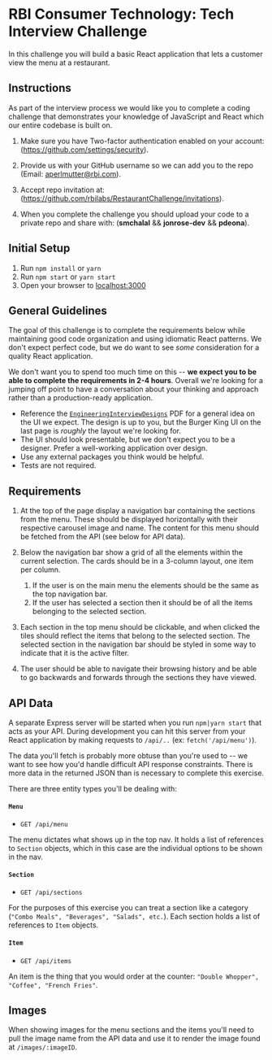 # RBI Consumer Technology: Tech Interview Challenge

In this challenge you will build a basic React application that lets a customer view the menu at a restaurant.

## Instructions

As part of the interview process we would like you to complete a coding challenge that demonstrates your knowledge of JavaScript and React which our entire codebase is built on. 

1. Make sure you have Two-factor authentication enabled on your account: (https://github.com/settings/security).

2. Provide us with your GitHub username so we can add you to the repo (Email: aperlmutter@rbi.com). 

3. Accept repo invitation at: (https://github.com/rbilabs/RestaurantChallenge/invitations).

4. When you complete the challenge you should upload your code to a private repo and share with: (__smchalal__ && __jonrose-dev__ && __pdeona__).

## Initial Setup

1. Run `npm install` or `yarn`
2. Run `npm start` or `yarn start`
3. Open your browser to [localhost:3000](http://localhost:3000)

## General Guidelines

The goal of this challenge is to complete the requirements below while maintaining good code organization and using idiomatic React patterns. We don't expect perfect code, but we do want to see _some_ consideration for a quality React application.

We don't want you to spend too much time on this -- **we expect you to be able to complete the requirements in 2-4 hours**. Overall we're looking for a jumping off point to have a conversation about your thinking and approach rather than a production-ready application.

- Reference the [`EngineeringInterviewDesigns`](./EngineeringInterviewDesigns.pdf) PDF for a general idea on the UI we expect. The design is up to you, but the Burger King UI on the last page is _roughly_ the layout we're looking for.
- The UI should look presentable, but we don't expect you to be a designer. Prefer a well-working application over design.
- Use any external packages you think would be helpful.
- Tests are not required.

## Requirements

1. At the top of the page display a navigation bar containing the sections from the menu. These should be displayed horizontally with their respective carousel image and name. The content for this menu should be fetched from the API (see below for API data).

2. Below the navigation bar show a grid of all the elements within the current selection. The cards should be in a 3-column layout, one item per column.
   1. If the user is on the main menu the elements should be the same as the top navigation bar.
   2. If the user has selected a section then it should be of all the items belonging to the selected section.

3. Each section in the top menu should be clickable, and when clicked the tiles should reflect the items that belong to the selected section. The selected section in the navigation bar should be styled in some way to indicate that it is the active filter.

4. The user should be able to navigate their browsing history and be able to go backwards and forwards through the sections they have viewed. 

## API Data

A separate Express server will be started when you run `npm|yarn start` that acts as your API. During development you can hit this server from your React application by making requests to `/api/..` (ex: `fetch('/api/menu')`).

The data you'll fetch is probably more obtuse than you're used to -- we want to see how you'd handle difficult API response constraints. There is more data in the returned JSON than is necessary to complete this exercise.

There are three entity types you'll be dealing with:

#### `Menu`

- `GET /api/menu`

The menu dictates what shows up in the top nav. It holds a list of references to `Section` objects, which in this case are the individual options to be shown in the nav.

#### `Section`

- `GET /api/sections`

For the purposes of this exercise you can treat a section like a category (`"Combo Meals", "Beverages", "Salads", etc.`). Each section holds a list of references to `Item` objects.

#### `Item`

- `GET /api/items`

An item is the thing that you would order at the counter: `"Double Whopper", "Coffee", "French Fries"`.

## Images

When showing images for the menu sections and the items you'll need to pull the image name from the API data and use it to render the image found at `/images/:imageID`.
